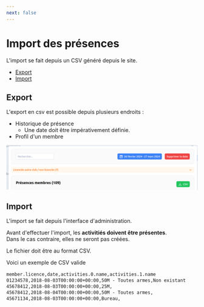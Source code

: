 ```yaml
---
next: false
---
```


<script setup>
import RoleLevelComponent from '../../../components/RoleLevelComponent.vue'
</script>

# Import des présences <RoleLevelComponent level="admin" />

L'import se fait depuis un CSV généré depuis le site.

- [Export](#export)
- [Import](#import)

## Export <RoleLevelComponent level="admin" />
L'export en csv est possible depuis plusieurs endroits :

- Historique de présence
   - Une date doit être impérativement définie.
- Profil d'un membre

![](./images/import-donnees/narvik-export-1.png)

## Import <RoleLevelComponent level="admin" />
L'import se fait depuis l'interface d'administration.

Avant d'effectuer l'import, les **activitiés doivent être présentes**.  
Dans le cas contraire, elles ne seront pas créées.

Le fichier doit être au format CSV.

Voici un exemple de CSV valide

```csv
member.licence,date,activities.0.name,activities.1.name
01234578,2018-08-03T00:00:00+00:00,50M - Toutes armes,Non existant
45678412,2018-08-03T00:00:00+00:00,25M,
45678412,2018-08-04T00:00:00+00:00,50M - Toutes armes,
45671134,2018-08-03T00:00:00+00:00,Bureau,
```
